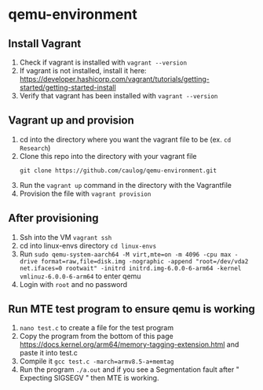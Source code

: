 # qemu-environment
## Install Vagrant
1. Check if vagrant is installed with `vagrant --version`
2. If vagrant is not installed, install it here: https://developer.hashicorp.com/vagrant/tutorials/getting-started/getting-started-install
3. Verify that vagrant has been installed with `vagrant --version`

## Vagrant up and provision
1. cd into the directory where you want the vagrant file to be (ex. `cd Research`)
2. Clone this repo into the directory with your vagrant file
   ```
   git clone https://github.com/caulog/qemu-environment.git
   ```
3. Run the `vagrant up` command in the directory with the Vagrantfile
4. Provision the file with `vagrant provision`

## After provisioning
1. Ssh into the VM `vagrant ssh`
2. cd into linux-envs directory `cd linux-envs`
3. Run `sudo qemu-system-aarch64 -M virt,mte=on -m 4096 -cpu max -drive format=raw,file=disk.img -nographic -append "root=/dev/vda2 net.ifaces=0 rootwait" -initrd initrd.img-6.0.0-6-arm64 -kernel vmlinuz-6.0.0-6-arm64` to enter qemu
4. Login with `root` and no password

## Run MTE test program to ensure qemu is working
1. `nano test.c` to create a file for the test program
2. Copy the program from the bottom of this page https://docs.kernel.org/arm64/memory-tagging-extension.html and paste it into test.c
3. Compile it `gcc test.c -march=armv8.5-a+memtag`
4. Run the program `./a.out` and if you see a Segmentation fault after " Expecting SIGSEGV " then MTE is working.  
